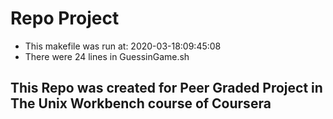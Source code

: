 # Repo Project 

* This makefile was run at: 2020-03-18:09:45:08 
* There were 24 lines in GuessinGame.sh 
## This Repo was created for Peer Graded Project in The Unix Workbench course of Coursera 
